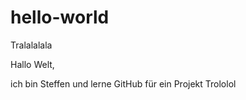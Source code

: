 # hello-world
Tralalalala


Hallo Welt,

ich bin  Steffen und lerne GitHub für ein Projekt
Trololol
